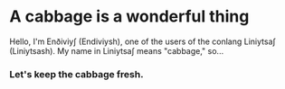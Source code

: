 # A cabbage is a wonderful thing
Hello, I'm Enðiviyʃ (Endiviysh), one of the users of the conlang Liniytsaʃ (Liniytsash).
My name in Liniytsaʃ means "cabbage," so...

### Let's keep the cabbage fresh.
<!---
Endiviysh/Endiviysh is a ✨ special ✨ repository because its `README.md` (this file) appears on your GitHub profile.
You can click the Preview link to take a look at your changes.
--->
